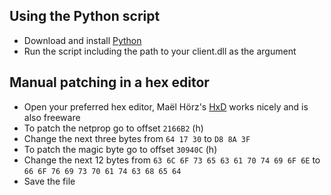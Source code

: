 ## Using the Python script

* Download and install [Python](https://www.python.org/downloads/)
* Run the script including the path to your client.dll as the argument

## Manual patching in a hex editor

* Open your preferred hex editor, Maël Hörz's [HxD](https://mh-nexus.de/en/hxd/) works nicely and is also freeware
* To patch the netprop go to offset `2166B2` (h)
* Change the next three bytes from `64 17 30` to `D8 8A 3F`
* To patch the magic byte go to offset `30940C` (h)
* Change the next 12 bytes from `63 6C 6F 73 65 63 61 70 74 69 6F 6E` to `66 6F 76 69 73 70 61 74 63 68 65 64`
* Save the file
